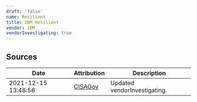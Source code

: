 ```yaml
---
draft: 'false'
name: Resilient
title: IBM Resilient
vendor: IBM
vendorInvestigating: true
---
```





## Sources
| Date | Attribution | Description |
| --- | --- | --- |
| 2021-12-15 13:48:56 | [CISAGov](https://raw.githubusercontent.com/cisagov/log4j-affected-db/develop/README.md) | Updated vendorInvestigating.  |
